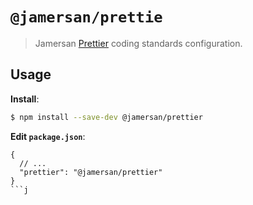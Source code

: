 # `@jamersan/prettie`

> Jamersan [Prettier](https://prettier.io) coding standards configuration.

## Usage

**Install**:

```bash
$ npm install --save-dev @jamersan/prettier
```

**Edit `package.json`**:

```jsonc
{
  // ...
  "prettier": "@jamersan/prettier"
}
```j
